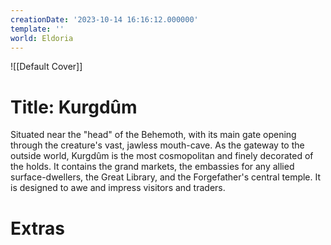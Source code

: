 ```yaml
---
creationDate: '2023-10-14 16:16:12.000000'
template: ''
world: Eldoria
---
```

![[Default Cover]]

# Title: Kurgdûm

Situated near the "head" of the Behemoth, with its main gate opening through the creature's vast, jawless mouth-cave. As the gateway to the outside world, Kurgdûm is the most cosmopolitan and finely decorated of the holds. It contains the grand markets, the embassies for any allied surface-dwellers, the Great Library, and the Forgefather's central temple. It is designed to awe and impress visitors and traders.

# Extras

